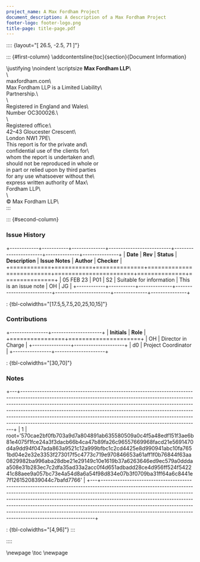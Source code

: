 ```yaml
---
project_name: A Max Fordham Project
document_description: A description of a Max Fordham Project
footer-logo: footer-logo.png
title-page: title-page.pdf
---
```


:::: {layout="[ 26.5, -2.5, 71 ]"}

::: {#first-column}
\addcontentsline{toc}{section}{Document Information}

\justifying \noindent \scriptsize __Max Fordham LLP__\                      
\                                         
maxfordham.com\                           
Max Fordham LLP is a Limited Liability\   
Partnership.\                             
\                                         
Registered in England and Wales\          
Number OC300026.\                         
\                                         
Registered office:\                       
42–43 Gloucester Crescent\                
London NW1 7PE\                           
This report is for the private and\       
confidential use of the clients for\      
whom the report is undertaken and\     
should not be reproduced in whole or\
in part or relied upon by third parties\
for any use whatsoever without the\       
express written authority of Max\         
Fordham LLP\                              
\                                         
© Max Fordham LLP\      
:::

::: {#second-column}

### Issue History

+------------+-----------+--------------+--------------------------+-----------------------+--------------+---------------+
| **Date**   | **Rev**   | **Status**   | **Description**          | **Issue Notes**       | **Author**   | **Checker**   |
+============+===========+==============+==========================+=======================+==============+===============+
| 05 FEB 23  | P01       | S2           | Suitable for information | This is an issue note | OH           | JG            |
+------------+-----------+--------------+--------------------------+-----------------------+--------------+---------------+

: {tbl-colwidths="[17.5,5,7.5,20,25,10,15]"}

### Contributions

+----------------+---------------------+
| **Initials**   | **Role**            |
+================+=====================+
| OH             | Director in Charge  |
+----------------+---------------------+
| d0             | Project Coordinator |
+----------------+---------------------+

: {tbl-colwidths="[30,70]"}

### Notes

+---+---------------------------------------------------------------------------------------------------------------------------------------------------------------------------------------------------------------------------------------------------------------------------------------------------------------------------------------------------------------------------------------------------------------------------------------------------------------------------------+
| 1 | root='570cae2bf0fb703a9d7a804891ab635580509a0c4f5a48edf151f3ae6b81e4075f1fce24a3f3dacb66b4ca47b89fa26c96557669968facd21e5691470d4a9dd94f047ada863a9521c12a999bfbc1c2cd4425e8d990941abc10fa7651bd04e2e32e3353f273017f5c4773c719e970846653a61aff1f0b76844f63aa0829982ba996aba28dbe21e29149c10e1619b37a6263646ed9ec579a0dddaa508e31b283ec7c2dfa35ad33a2acc0f4d651adbadd28ce4d956ff524f542241c88aee9a057bc73e4a54d8a6a54f98d834e07b3f0709ba31ff64a6c8441e7f1261520839044c7bafd7766' |
+---+---------------------------------------------------------------------------------------------------------------------------------------------------------------------------------------------------------------------------------------------------------------------------------------------------------------------------------------------------------------------------------------------------------------------------------------------------------------------------------+

: {tbl-colwidths="[4,96]"}
:::

::::

\newpage
\toc
\newpage
